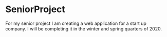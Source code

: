 # SeniorProject
For my senior project I am creating a web application for a start up company. 
I will be completing it in the winter and spring quarters of 2020.
